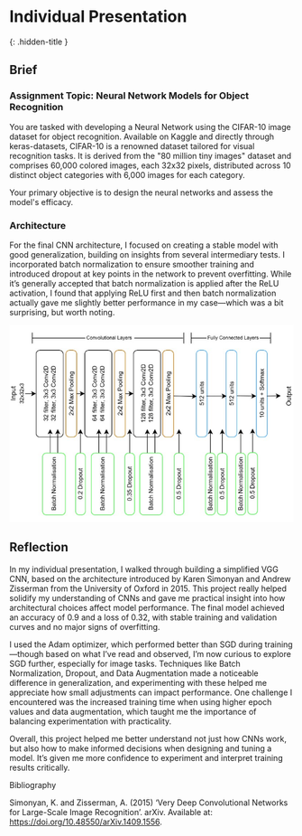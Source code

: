 # Individual Presentation
{: .hidden-title }

## Brief

### Assignment Topic: Neural Network Models for Object Recognition

You are tasked with developing a Neural Network using the CIFAR-10 image dataset for object recognition. Available on Kaggle and directly through keras-datasets, CIFAR-10 is a renowned dataset tailored for visual recognition tasks. It is derived from the "80 million tiny images" dataset and comprises 60,000 colored images, each 32x32 pixels, distributed across 10 distinct object categories with 6,000 images for each category. 

Your primary objective is to design the neural networks and assess the model's efficacy. 

### Architecture

For the final CNN architecture, I focused on creating a stable model with good generalization, building on insights from several intermediary tests. I incorporated batch normalization to ensure smoother training and introduced dropout at key points in the network to prevent overfitting. While it’s generally accepted that batch normalization is applied after the ReLU activation, I found that applying ReLU first and then batch normalization actually gave me slightly better performance in my case—which was a bit surprising, but worth noting.

![3-block-vgg](vgg_architecture.jpg)

## Reflection

In my individual presentation, I walked through building a simplified VGG CNN, based on the architecture introduced by Karen Simonyan and Andrew Zisserman from the University of Oxford in 2015. This project really helped solidify my understanding of CNNs and gave me practical insight into how architectural choices affect model performance. The final model achieved an accuracy of 0.9 and a loss of 0.32, with stable training and validation curves and no major signs of overfitting.

I used the Adam optimizer, which performed better than SGD during training—though based on what I’ve read and observed, I’m now curious to explore SGD further, especially for image tasks. Techniques like Batch Normalization, Dropout, and Data Augmentation made a noticeable difference in generalization, and experimenting with these helped me appreciate how small adjustments can impact performance. One challenge I encountered was the increased training time when using higher epoch values and data augmentation, which taught me the importance of balancing experimentation with practicality.

Overall, this project helped me better understand not just how CNNs work, but also how to make informed decisions when designing and tuning a model. It’s given me more confidence to experiment and interpret training results critically.

Bibliography

Simonyan, K. and Zisserman, A. (2015) ‘Very Deep Convolutional Networks for Large-Scale Image Recognition’. arXiv. Available at: https://doi.org/10.48550/arXiv.1409.1556. 
